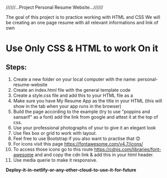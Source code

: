 //////...Project Personal Resume Website...//////

The goal of this project is to practice working with HTML and CSS
We will be creating an one page resume with all relevant informations and link of own

# Use Only CSS & HTML to work On it #



## Steps:

1. Create a new folder on your local computer with the name: personal-resume-website
2. Create an index.html file with the general template code
4. Create a style.css file and add this to your HTML file as a <link>
5. Make sure you have My Resume App as the title in your HTML (this will show in the tab when your app runs in the browser)
6. Build the page according to the example (try to use "poppins and sansarif" as a font) add the link from google and attest it at the top of css.
7. Use your professional photographs of your to give it an elegant look
8. Use flex box or grid to work with layout. 
9. Feel free to use Bootstrap if you also want to practise that 😊
10. For icons visit this page <https://fontawesome.com/v4.7/icons/>
11. To access those icons go to this route  <https://cdnjs.com/libraries/font-awesome> and and copy the cdn link &  add this in your html header.
12. Use media querie to make it responsive.

**Deploy-it-in-netlify-or-any-other-cloud-to-use-it-for-future**